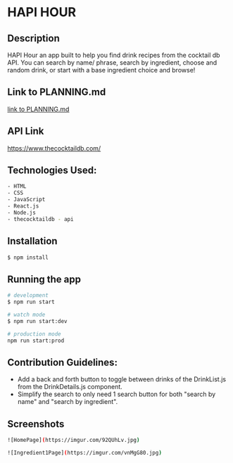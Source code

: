 # HAPI HOUR

## Description

HAPI Hour an app built to help you find drink recipes from the cocktail db API. You can search by name/ phrase, search by ingredient, choose and random drink, or start with a base ingredient choice and browse!

## Link to PLANNING.md

[link to PLANNING.md](PLANNING.md)


## API Link

https://www.thecocktaildb.com/


## Technologies Used:

```bash
- HTML
- CSS
- JavaScript
- React.js
- Node.js
- thecocktaildb - api
```

## Installation

```bash
$ npm install
```

## Running the app

```bash
# development
$ npm run start

# watch mode
$ npm run start:dev

# production mode
npm run start:prod
```

## Contribution Guidelines:

- Add a back and forth button to toggle between drinks of the DrinkList.js from the DrinkDetails.js component.
- Simplify the search to only need 1 search button for both "search by name" and "search by ingredient".

## Screenshots


```bash
![HomePage](https://imgur.com/92QUhLv.jpg)
```

```bash
![Ingredient1Page](https://imgur.com/vnMgG80.jpg)
```

<!-- ```bash
![DrinkListPage](https://imgur.com/.jpg)
```

```bash
![DrinkDetailsPage](https://imgur.com/.jpg)
``` -->
